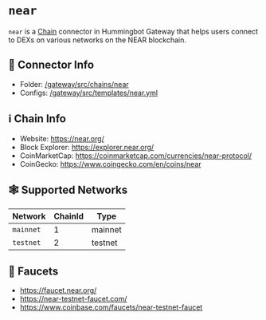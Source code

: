 # `near`

`near` is a [Chain](/chains) connector in Hummingbot Gateway that helps users connect to DEXs on various networks on the NEAR blockchain.

## 📁 Connector Info

* Folder: [/gateway/src/chains/near](https://github.com/hummingbot/gateway/tree/main/src/chains/near)
* Configs: [/gateway/src/templates/near.yml](https://github.com/hummingbot/gateway/tree/main/src/templates/near.yml)

## ℹ️ Chain Info

* Website: https://near.org/
* Block Explorer: https://explorer.near.org/
* CoinMarketCap: https://coinmarketcap.com/currencies/near-protocol/
* CoinGecko: https://www.coingecko.com/en/coins/near

## 🕸️ Supported Networks

| Network | ChainId | Type |
|---------|---------|------|
| `mainnet` | 1 | mainnet |
| `testnet` | 2 | testnet |

## 🚰 Faucets

* https://faucet.near.org/
* https://near-testnet-faucet.com/
* https://www.coinbase.com/faucets/near-testnet-faucet
